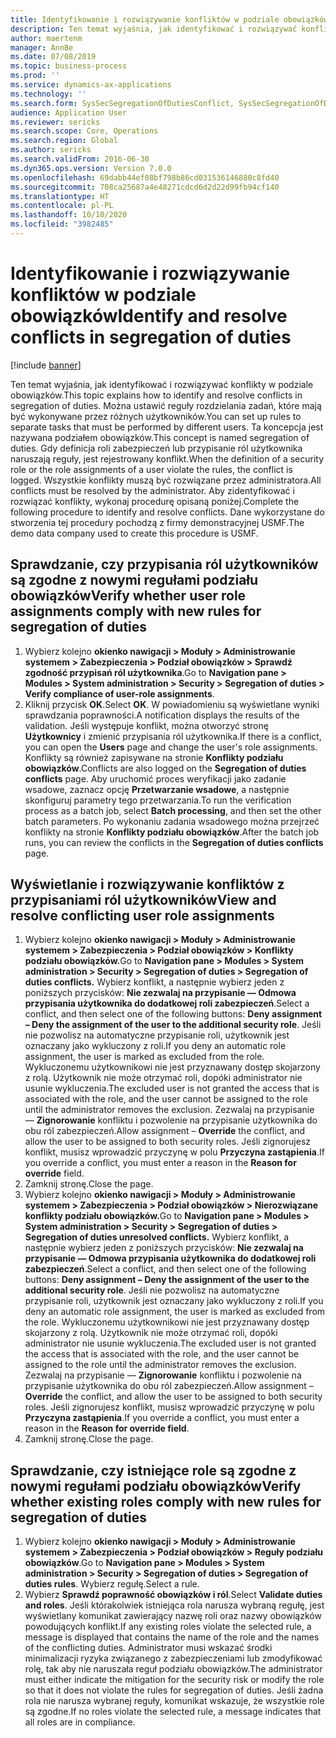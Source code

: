 ```yaml
---
title: Identyfikowanie i rozwiązywanie konfliktów w podziale obowiązków
description: Ten temat wyjaśnia, jak identyfikować i rozwiązywać konflikty w podziale obowiązków.
author: maertenm
manager: AnnBe
ms.date: 07/08/2019
ms.topic: business-process
ms.prod: ''
ms.service: dynamics-ax-applications
ms.technology: ''
ms.search.form: SysSecSegregationOfDutiesConflict, SysSecSegregationOfDutiesRule
audience: Application User
ms.reviewer: sericks
ms.search.scope: Core, Operations
ms.search.region: Global
ms.author: sericks
ms.search.validFrom: 2016-06-30
ms.dyn365.ops.version: Version 7.0.0
ms.openlocfilehash: 69dabb44ef08bf798b86cd031536146880c8fd40
ms.sourcegitcommit: 708ca25687a4e48271cdcd6d2d22d99fb94cf140
ms.translationtype: HT
ms.contentlocale: pl-PL
ms.lasthandoff: 10/10/2020
ms.locfileid: "3982485"
---
```

# <a name="identify-and-resolve-conflicts-in-segregation-of-duties"></a><span data-ttu-id="fa0c0-103">Identyfikowanie i rozwiązywanie konfliktów w podziale obowiązków</span><span class="sxs-lookup"><span data-stu-id="fa0c0-103">Identify and resolve conflicts in segregation of duties</span></span>

[!include [banner](../../includes/banner.md)]

<span data-ttu-id="fa0c0-104">Ten temat wyjaśnia, jak identyfikować i rozwiązywać konflikty w podziale obowiązków.</span><span class="sxs-lookup"><span data-stu-id="fa0c0-104">This topic explains how to identify and resolve conflicts in segregation of duties.</span></span> <span data-ttu-id="fa0c0-105">Można ustawić reguły rozdzielania zadań, które mają być wykonywane przez różnych użytkowników.</span><span class="sxs-lookup"><span data-stu-id="fa0c0-105">You can set up rules to separate tasks that must be performed by different users.</span></span> <span data-ttu-id="fa0c0-106">Ta koncepcja jest nazywana podziałem obowiązków.</span><span class="sxs-lookup"><span data-stu-id="fa0c0-106">This concept is named segregation of duties.</span></span> <span data-ttu-id="fa0c0-107">Gdy definicja roli zabezpieczeń lub przypisanie ról użytkownika naruszają reguły, jest rejestrowany konflikt.</span><span class="sxs-lookup"><span data-stu-id="fa0c0-107">When the definition of a security role or the role assignments of a user violate the rules, the conflict is logged.</span></span> <span data-ttu-id="fa0c0-108">Wszystkie konflikty muszą być rozwiązane przez administratora.</span><span class="sxs-lookup"><span data-stu-id="fa0c0-108">All conflicts must be resolved by the administrator.</span></span> <span data-ttu-id="fa0c0-109">Aby zidentyfikować i rozwiązać konflikty, wykonaj procedurę opisaną poniżej.</span><span class="sxs-lookup"><span data-stu-id="fa0c0-109">Complete the following procedure to identify and resolve conflicts.</span></span> <span data-ttu-id="fa0c0-110">Dane wykorzystane do stworzenia tej procedury pochodzą z firmy demonstracyjnej USMF.</span><span class="sxs-lookup"><span data-stu-id="fa0c0-110">The demo data company used to create this procedure is USMF.</span></span>


## <a name="verify-whether-user-role-assignments-comply-with-new-rules-for-segregation-of-duties"></a><span data-ttu-id="fa0c0-111">Sprawdzanie, czy przypisania ról użytkowników są zgodne z nowymi regułami podziału obowiązków</span><span class="sxs-lookup"><span data-stu-id="fa0c0-111">Verify whether user role assignments comply with new rules for segregation of duties</span></span>
1. <span data-ttu-id="fa0c0-112">Wybierz kolejno **okienko nawigacji > Moduły > Administrowanie systemem > Zabezpieczenia > Podział obowiązków > Sprawdź zgodność przypisań ról użytkownika**.</span><span class="sxs-lookup"><span data-stu-id="fa0c0-112">Go to **Navigation pane > Modules > System administration > Security > Segregation of duties > Verify compliance of user-role assignments**.</span></span>
2. <span data-ttu-id="fa0c0-113">Kliknij przycisk **OK**.</span><span class="sxs-lookup"><span data-stu-id="fa0c0-113">Select **OK**.</span></span> <span data-ttu-id="fa0c0-114">W powiadomieniu są wyświetlane wyniki sprawdzania poprawności.</span><span class="sxs-lookup"><span data-stu-id="fa0c0-114">A notification displays the results of the validation.</span></span> <span data-ttu-id="fa0c0-115">Jeśli występuje konflikt, można otworzyć stronę **Użytkownicy** i zmienić przypisania ról użytkownika.</span><span class="sxs-lookup"><span data-stu-id="fa0c0-115">If there is a conflict, you can open the **Users** page and change the user's role assignments.</span></span> <span data-ttu-id="fa0c0-116">Konflikty są również zapisywane na stronie **Konflikty podziału obowiązków**.</span><span class="sxs-lookup"><span data-stu-id="fa0c0-116">Conflicts are also logged on the **Segregation of duties conflicts** page.</span></span> <span data-ttu-id="fa0c0-117">Aby uruchomić proces weryfikacji jako zadanie wsadowe, zaznacz opcję **Przetwarzanie wsadowe**, a następnie skonfiguruj parametry tego przetwarzania.</span><span class="sxs-lookup"><span data-stu-id="fa0c0-117">To run the verification process as a batch job, select **Batch processing**, and then set the other batch parameters.</span></span> <span data-ttu-id="fa0c0-118">Po wykonaniu zadania wsadowego można przejrzeć konflikty na stronie **Konflikty podziału obowiązków**.</span><span class="sxs-lookup"><span data-stu-id="fa0c0-118">After the batch job runs, you can review the conflicts in the **Segregation of duties conflicts** page.</span></span>  

## <a name="view-and-resolve-conflicting-user-role-assignments"></a><span data-ttu-id="fa0c0-119">Wyświetlanie i rozwiązywanie konfliktów z przypisaniami ról użytkowników</span><span class="sxs-lookup"><span data-stu-id="fa0c0-119">View and resolve conflicting user role assignments</span></span>
1. <span data-ttu-id="fa0c0-120">Wybierz kolejno **okienko nawigacji > Moduły > Administrowanie systemem > Zabezpieczenia > Podział obowiązków > Konflikty podziału obowiązków.**</span><span class="sxs-lookup"><span data-stu-id="fa0c0-120">Go to **Navigation pane > Modules > System administration > Security > Segregation of duties > Segregation of duties conflicts.**</span></span> <span data-ttu-id="fa0c0-121">Wybierz konflikt, a następnie wybierz jeden z poniższych przycisków: **Nie zezwalaj na przypisanie — Odmowa przypisania użytkownika do dodatkowej roli zabezpieczeń**.</span><span class="sxs-lookup"><span data-stu-id="fa0c0-121">Select a conflict, and then select one of the following buttons: **Deny assignment – Deny the assignment of the user to the additional security role**.</span></span> <span data-ttu-id="fa0c0-122">Jeśli nie pozwolisz na automatyczne przypisanie roli, użytkownik jest oznaczany jako wykluczony z roli.</span><span class="sxs-lookup"><span data-stu-id="fa0c0-122">If you deny an automatic role assignment, the user is marked as excluded from the role.</span></span> <span data-ttu-id="fa0c0-123">Wykluczonemu użytkownikowi nie jest przyznawany dostęp skojarzony z rolą. Użytkownik nie może otrzymać roli, dopóki administrator nie usunie wykluczenia.</span><span class="sxs-lookup"><span data-stu-id="fa0c0-123">The excluded user is not granted the access that is associated with the role, and the user cannot be assigned to the role until the administrator removes the exclusion.</span></span> <span data-ttu-id="fa0c0-124">Zezwalaj na przypisanie — **Zignorowanie** konfliktu i pozwolenie na przypisanie użytkownika do obu ról zabezpieczeń.</span><span class="sxs-lookup"><span data-stu-id="fa0c0-124">Allow assignment – **Override** the conflict, and allow the user to be assigned to both security roles.</span></span> <span data-ttu-id="fa0c0-125">Jeśli zignorujesz konflikt, musisz wprowadzić przyczynę w polu **Przyczyna zastąpienia**.</span><span class="sxs-lookup"><span data-stu-id="fa0c0-125">If you override a conflict, you must enter a reason in the **Reason for override** field.</span></span>  
2. <span data-ttu-id="fa0c0-126">Zamknij stronę.</span><span class="sxs-lookup"><span data-stu-id="fa0c0-126">Close the page.</span></span>
3. <span data-ttu-id="fa0c0-127">Wybierz kolejno **okienko nawigacji > Moduły > Administrowanie systemem > Zabezpieczenia > Podział obowiązków > Nierozwiązane konflikty podziału obowiązków.**</span><span class="sxs-lookup"><span data-stu-id="fa0c0-127">Go to **Navigation pane > Modules > System administration > Security > Segregation of duties > Segregation of duties unresolved conflicts.**</span></span> <span data-ttu-id="fa0c0-128">Wybierz konflikt, a następnie wybierz jeden z poniższych przycisków: **Nie zezwalaj na przypisanie — Odmowa przypisania użytkownika do dodatkowej roli zabezpieczeń**.</span><span class="sxs-lookup"><span data-stu-id="fa0c0-128">Select a conflict, and then select one of the following buttons: **Deny assignment – Deny the assignment of the user to the additional security role**.</span></span> <span data-ttu-id="fa0c0-129">Jeśli nie pozwolisz na automatyczne przypisanie roli, użytkownik jest oznaczany jako wykluczony z roli.</span><span class="sxs-lookup"><span data-stu-id="fa0c0-129">If you deny an automatic role assignment, the user is marked as excluded from the role.</span></span> <span data-ttu-id="fa0c0-130">Wykluczonemu użytkownikowi nie jest przyznawany dostęp skojarzony z rolą. Użytkownik nie może otrzymać roli, dopóki administrator nie usunie wykluczenia.</span><span class="sxs-lookup"><span data-stu-id="fa0c0-130">The excluded user is not granted the access that is associated with the role, and the user cannot be assigned to the role until the administrator removes the exclusion.</span></span> <span data-ttu-id="fa0c0-131">Zezwalaj na przypisanie — **Zignorowanie** konfliktu i pozwolenie na przypisanie użytkownika do obu ról zabezpieczeń.</span><span class="sxs-lookup"><span data-stu-id="fa0c0-131">Allow assignment – **Override** the conflict, and allow the user to be assigned to both security roles.</span></span> <span data-ttu-id="fa0c0-132">Jeśli zignorujesz konflikt, musisz wprowadzić przyczynę w polu **Przyczyna zastąpienia**.</span><span class="sxs-lookup"><span data-stu-id="fa0c0-132">If you override a conflict, you must enter a reason in the **Reason for override field**.</span></span>    
4. <span data-ttu-id="fa0c0-133">Zamknij stronę.</span><span class="sxs-lookup"><span data-stu-id="fa0c0-133">Close the page.</span></span>

## <a name="verify-whether-existing-roles-comply-with-new-rules-for-segregation-of-duties"></a><span data-ttu-id="fa0c0-134">Sprawdzanie, czy istniejące role są zgodne z nowymi regułami podziału obowiązków</span><span class="sxs-lookup"><span data-stu-id="fa0c0-134">Verify whether existing roles comply with new rules for segregation of duties</span></span>
1. <span data-ttu-id="fa0c0-135">Wybierz kolejno **okienko nawigacji > Moduły > Administrowanie systemem > Zabezpieczenia > Podział obowiązków > Reguły podziału obowiązków**.</span><span class="sxs-lookup"><span data-stu-id="fa0c0-135">Go to **Navigation pane > Modules > System administration > Security > Segregation of duties > Segregation of duties rules**.</span></span> <span data-ttu-id="fa0c0-136">Wybierz regułę.</span><span class="sxs-lookup"><span data-stu-id="fa0c0-136">Select a rule.</span></span>  
2. <span data-ttu-id="fa0c0-137">Wybierz **Sprawdź poprawność obowiązków i ról**.</span><span class="sxs-lookup"><span data-stu-id="fa0c0-137">Select **Validate duties and roles**.</span></span> <span data-ttu-id="fa0c0-138">Jeśli którakolwiek istniejąca rola narusza wybraną regułę, jest wyświetlany komunikat zawierający nazwę roli oraz nazwy obowiązków powodujących konflikt.</span><span class="sxs-lookup"><span data-stu-id="fa0c0-138">If any existing roles violate the selected rule, a message is displayed that contains the name of the role and the names of the conflicting duties.</span></span> <span data-ttu-id="fa0c0-139">Administrator musi wskazać środki minimalizacji ryzyka związanego z zabezpieczeniami lub zmodyfikować rolę, tak aby nie naruszała reguł podziału obowiązków.</span><span class="sxs-lookup"><span data-stu-id="fa0c0-139">The administrator must either indicate the mitigation for the security risk or modify the role so that it does not violate the rules for segregation of duties.</span></span> <span data-ttu-id="fa0c0-140">Jeśli żadna rola nie narusza wybranej reguły, komunikat wskazuje, że wszystkie role są zgodne.</span><span class="sxs-lookup"><span data-stu-id="fa0c0-140">If no roles violate the selected rule, a message indicates that all roles are in compliance.</span></span>  

